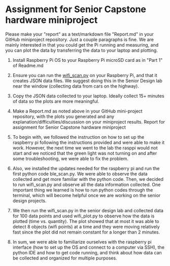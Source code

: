 # Assignment for Senior Capstone hardware miniproject

Please make your "report" as a text/markdown file "Report.md" in your GitHub miniproject repository.
Just a couple paragraphs is fine.
We are mainly interested in that you could get the Pi running and measuring, and you can plot the data by transferring the data to your laptop and plotting.

1. Install Raspberry Pi OS to your Raspberry Pi microSD card as in "Part 1" of Readme.md
2. Ensure you can run the [wifi_scan.py](./wifi_scan.py) on your Raspberry Pi, and that it creates JSON data files. We suggest doing this in the Senior Design lab near the window (collecting data from cars on the highway).
3. Copy the JSON data collected to your laptop. Ideally collect 15+ minutes of data so the plots are more meaningful.
4. Make a Report.md as noted above in your GitHub mini-project repository, with the plots you generated and any explanation/difficulties/discussion on your miniproject results.
Report for assignment for Senior Capstone hardware miniproject

1.	To begin with, we followed the instruction on how to set up the raspberry pi following the instructions provided and were able to make it work. However, the next time we went to the lab the rasppi would not start and we noticed that the green light was not turning on and after some troubleshooting, we were able to fix the problem.
2.	Also, we installed the updates needed for the raspberry pi and run the first python code ble_scan.py. We were able to observe the data collected and get more familiar with the python code. Then, we decided to run wifi_scan.py and observe all the data information collected. One important thing we learned is how to run python codes through the terminal, which will become helpful once we are working on the senior design projects.
3.	We then run the wifi_scan.py in the senior design lab and collected data for 100 data points and used wifi_plot.py to observe how the data is plotted (time vs. quantity). The plot showed that at most it was able to detect 8 objects (wifi points) at a time and they were moving relatively fast since the plot did not remain constant for a longer than 2 minutes.
4.	In sum, we were able to familiarize ourselves with the raspberry pi interface (how to set up the OS and connect to a computer via SSH), the python IDE and how to get code running, and think about how data can be collected and organized for multiple purposes. 

